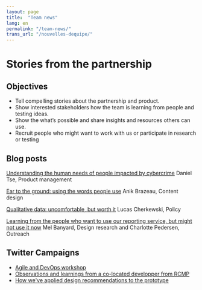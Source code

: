 ```yaml
---
layout: page
title:  "Team news"
lang: en
permalink: "/team-news/"
trans_url: "/nouvelles-dequipe/"
---
```


# Stories from the partnership

## Objectives   		
* Tell compelling stories about the partnership and product. 
* Show interested stakeholders how the team is learning from people and testing ideas.
* Show the what’s possible and share insights and resources others can use.
* Recruit people who might want to work with us or participate in research or testing
 
## Blog posts

[Understanding the human needs of people impacted by cybercrime](https://digital.canada.ca/2019/05/06/understanding-the-human-needs-of-people-impacted-by-cybercrime/) 
Daniel Tse, Product management

[Ear to the ground: using the words people use](https://digital.canada.ca/2019/06/06/ear-to-the-ground-using-the-words-people-use/)
Anik Brazeau, Content design

[Qualitative data: uncomfortable, but worth it](https://digital.canada.ca/2019/07/11/qualitative-data-uncomfortable-but-worth-it/)
Lucas Cherkewski, Policy

[Learning from the people who want to use our reporting service, but might not use it now](https://digital.canada.ca/2019/08/29/learning-from-the-people-who-want-to-use-our-reporting-service-but-might-not-use-it-now/)
Mel Banyard, Design research and Charlotte Pedersen, Outreach

## Twitter Campaigns
* [Agile and DevOps workshop](https://twitter.com/CDS_GC/status/1133728212708671488)
* [Observations and learnings from a co-located developper from RCMP](https://twitter.com/CDS_GC/status/1139155596547170306)
* [How we've applied design recommendations to the prototype](https://twitter.com/CDS_GC/status/1169675152000507904)
